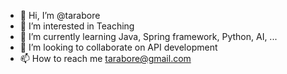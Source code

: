 - 👋 Hi, I’m @tarabore
- 👀 I’m interested in Teaching
- 🌱 I’m currently learning Java, Spring framework, Python, AI, ...
- 💞️ I’m looking to collaborate on API development
- 📫 How to reach me tarabore@gmail.com

<!---
tarabore/tarabore is a ✨ special ✨ repository because its `README.md` (this file) appears on your GitHub profile.
You can click the Preview link to take a look at your changes.
--->
